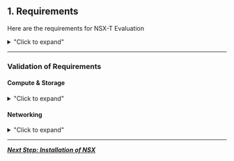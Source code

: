 
## 1. Requirements

Here are the requirements for NSX-T Evaluation

<details>
<summary>"Click to expand"</summary>

| Compute           | Number        | Version   | Download |
|:------------------|:-------------:|:---------:|:--------:|
| vCenter           | 1             | 7.0       | link     |
| Cluster           | 1+            | n/a       | n/a      |
| ESXi per Cluster  | 2+            | 7.0       | link     |
| NIC per ESXi      | 2+            | n/a       | n/a      |


| Storage        |                                    |
|:---------------|:-----------------------------------|
| Size           | xxx GB                             |
| Shared storage | recommended for live vMotion tests |


| Physical Network    |                                        |
|:-------------------|:---------------------------------------|
| VLAN               | Ability to create new VLAN             |
| Router             | Ability to create interfaces on router |


</details>


---

### Validation of Requirements

#### Compute & Storage

<details>
<summary>"Click to expand"</summary>

<p align="center">
  <img width=75% height=75% src="/docs/assets/Graphics/1.1.Pre-Req Compute.jpg">
</p>

| Compute                   | Number        | Version   | Download |
|:--------------------------|:-------------:|:---------:|:--------:|
| vCenter                   | 1             | 7.0       | [download link](https://my.vmware.com/en/web/vmware/info/slug/datacenter_cloud_infrastructure/vmware_vsphere/7_0)     |
| vCenter-Cluster           | 1+            | n/a       | n/a      |
| ESXi per Cluster          | 2+            | 7.0       | [download link xxx](https://my.vmware.com/en/web/vmware/info/slug/networking_security/vmware_nsx_t_data_center/2_x)     |
| CPU per ESXi              | 8+            | n/a       | n/a      |
| RAM per ESXi              | 64GB+         | n/a       | n/a      |
| NIC per ESXi              | 2+            | n/a       | n/a      |

| Storage        | Shared storage - Recommended for live vMotion tests |
|:---------------|:---------------------------------------------------:|
| Size           | xxx GB                                              |

</details>


#### Networking

<details>
<summary>"Click to expand"</summary>

<p align="center">
  <img width=75% height=75% src="/docs/assets/Graphics/1.2.Pre-Req Networking.jpg">
</p>

| VLAN       | Number      | Description                                         |
|:-----------|:-----------:|:----------------------------------------------------|
| Management | VLAN 11     | VLAN where Management is running (vCenter / ESXi-Mgt / future NSX-Mgr / future EdgeNode-Mgt) |
| Web        | VLAN 3104   | VLAN where Web VMs will run (for Security only test) |
| Overlay    | VLAN 12     | VLAN where future NSX Logical Switches Overlay will run in |
| External   | VLAN 3103   | VLAN where future NSX Logical Router will connect to provide "North/South" or "Logical/Physical" connectivity |


| Physical Router |                                                     |
|:----------------|:----------------------------------------------------|
| Interface       | 1 interface on each of those VLAN                   |
|                 | *Note: Since overlay will run only in VLAN30, there is no need to enable large MTU on router interface* |

</details>

---

[***Next Step: Installation of NSX***](/docs/2-Installation.md)
